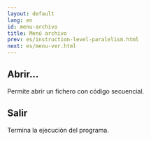 ```yaml
---
layout: default
lang: en
id: menu-archivo
title: Menú archivo
prev: es/instruction-level-paralelism.html
next: es/menu-ver.html
---
```


## Abrir...

Permite abrir un fichero con código secuencial.


## Salir

Termina la ejecución del programa.